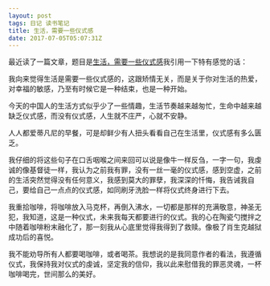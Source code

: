 ```yaml
---
layout: post
tags: 日记 读书笔记 
title: 生活，需要一些仪式感 
date: 2017-07-05T05:07:31Z
---
```



最近读了一篇文章，题目是[生活，需要一些仪式感](http://mp.weixin.qq.com/s?__biz=MjM5MTAzNDQ4MA==&mid=209447537&idx=1&sn=560ce94e71b7c2b37efd3f4817986bcd&scene=0#rd)我引用一下特有感觉的话：

<!-- more -->
我向来觉得生活是需要一些仪式感的，这跟矫情无关，而是关于你对生活的热爱，对幸福的敏感，乃至有时候它是一种结束，也是一种开始。


今天的中国人的生活方式似乎少了一些情趣，生活节奏越来越匆忙，生命中越来越缺乏仪式感，而没有仪式感，人生就不庄严，心就不安静。

人人都爱蒂凡尼的早餐，可是却鲜少有人扭头看看自己在生活里，仪式感有多么匮乏。

我仔细的将这些句子在口舌咽喉之间来回可以说是像牛一样反刍，一字一句，我虔诚的像基督徒一样，我认为之前我有罪，没有一丝一毫的仪式感，感到空虚，之前的生活突然觉得没有任何意义，我感到莫大的罪孽，我深深的忏悔，我告诫我自己，要给自己一点点的仪式感，如同刷牙洗脸一样将仪式终身进行下去。

我重拾咖啡，将咖啡放入马克杯，再倒入沸水，一切都是那样的充满敬意，神圣无犯，我知道，这是一种仪式，未来我每天都要进行的仪式。我的心在陶瓷勺搅拌之中随着咖啡粉末融化了，那一刻我从心底里觉得我得到了救赎。像极了肖生克越狱成功后的喜悦。

我不能劝导所有人都要喝咖啡，或者喝茶。我想说的是我同意作者的看法，我遵循仪式，我保持我对仪式的虔诚，坚定我的信仰，我以此来慰借我的罪恶灵魂，一杯咖啡喝完，世间那么的美好。
   